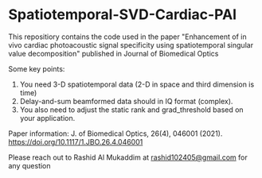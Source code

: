 # Spatiotemporal-SVD-Cardiac-PAI

This repositiory contains the code used in the paper "Enhancement of in vivo cardiac photoacoustic signal specificity using spatiotemporal singular value decomposition" published in Journal of Biomedical Optics

Some key points: 
1)	You need 3-D spatiotemporal data (2-D in space and third dimension is time)
2)	Delay-and-sum beamformed data should in IQ format (complex). 
3)	You also need to adjust the static rank and grad_threshold based on your application. 

Paper information: J. of Biomedical Optics, 26(4), 046001 (2021). https://doi.org/10.1117/1.JBO.26.4.046001

Please reach out to Rashid Al Mukaddim at rashid102405@gmail.com for any question
